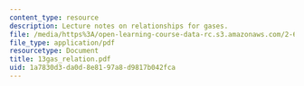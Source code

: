 ```yaml
---
content_type: resource
description: Lecture notes on relationships for gases.
file: /media/https%3A/open-learning-course-data-rc.s3.amazonaws.com/2-611-marine-power-and-propulsion-fall-2006/1a7830d3da0d8e8197a8d9817b042fca_13gas_relation.pdf
file_type: application/pdf
resourcetype: Document
title: 13gas_relation.pdf
uid: 1a7830d3-da0d-8e81-97a8-d9817b042fca
---
```

